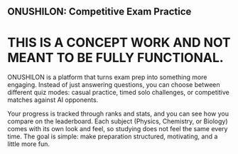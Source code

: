 ## ONUSHILON: Competitive Exam Practice

# THIS IS A CONCEPT WORK AND NOT MEANT TO BE FULLY FUNCTIONAL.

ONUSHILON is a platform that turns exam prep into something more engaging. Instead of just answering questions, you can choose between different quiz modes: casual practice, timed solo challenges, or competitive matches against AI opponents.  

Your progress is tracked through ranks and stats, and you can see how you compare on the leaderboard. Each subject (Physics, Chemistry, or Biology) comes with its own look and feel, so studying does not feel the same every time. The goal is simple: make preparation structured, motivating, and a little more fun.
